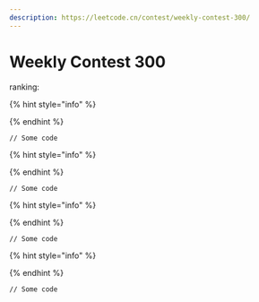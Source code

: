 ```yaml
---
description: https://leetcode.cn/contest/weekly-contest-300/
---
```


# Weekly Contest 300

ranking:&#x20;



{% hint style="info" %}

{% endhint %}



```
// Some code
```





{% hint style="info" %}

{% endhint %}



```
// Some code
```





{% hint style="info" %}

{% endhint %}



```
// Some code
```





{% hint style="info" %}

{% endhint %}



```
// Some code
```

